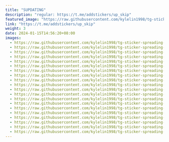 ```yaml
---
title: "SUPDATING"
description: "regular: https://t.me/addstickers/up_skip"
featured_image: "https://raw.githubusercontent.com/kylelin1998/tg-sticker-spreading-worldwide-images/main/img/ab3353bc-b8d9-4145-9dae-3842de1c21dc.jpg"
link: "https://t.me/addstickers/up_skip"
weight: 3
date: 2024-01-15T14:56:20+08:00
images:
  - https://raw.githubusercontent.com/kylelin1998/tg-sticker-spreading-worldwide-images/main/img/ab3353bc-b8d9-4145-9dae-3842de1c21dc.jpg
  - https://raw.githubusercontent.com/kylelin1998/tg-sticker-spreading-worldwide-images/main/img/9ee630d9-b3db-46fa-bb7c-32684d4637a0.jpg
  - https://raw.githubusercontent.com/kylelin1998/tg-sticker-spreading-worldwide-images/main/img/5fc7c3f7-b579-4941-b408-5d1b48747db4.jpg
  - https://raw.githubusercontent.com/kylelin1998/tg-sticker-spreading-worldwide-images/main/img/85190f0e-4db5-4df3-9c2b-6e0b57e155d9.jpg
  - https://raw.githubusercontent.com/kylelin1998/tg-sticker-spreading-worldwide-images/main/img/6721cf82-d9f1-4e7b-a1ac-75e1964d2ca4.jpg
  - https://raw.githubusercontent.com/kylelin1998/tg-sticker-spreading-worldwide-images/main/img/bf688e8f-aed9-4ce5-bc09-add979ac6572.jpg
  - https://raw.githubusercontent.com/kylelin1998/tg-sticker-spreading-worldwide-images/main/img/bbe3691a-867f-4429-b02b-ec0d68abb6a0.jpg
  - https://raw.githubusercontent.com/kylelin1998/tg-sticker-spreading-worldwide-images/main/img/60deaac5-c215-4382-9a5b-99ec433a994e.jpg
  - https://raw.githubusercontent.com/kylelin1998/tg-sticker-spreading-worldwide-images/main/img/56b3531b-97f3-4846-8608-1bacfd12b302.jpg
  - https://raw.githubusercontent.com/kylelin1998/tg-sticker-spreading-worldwide-images/main/img/651daeeb-357b-4ab6-a864-96eb90ddb75b.jpg
  - https://raw.githubusercontent.com/kylelin1998/tg-sticker-spreading-worldwide-images/main/img/68f255d1-8044-43e2-855f-8da96a849246.jpg
  - https://raw.githubusercontent.com/kylelin1998/tg-sticker-spreading-worldwide-images/main/img/70ba7d53-e254-454d-a8b7-0cd8d0a9bf40.jpg
  - https://raw.githubusercontent.com/kylelin1998/tg-sticker-spreading-worldwide-images/main/img/463ffe98-08ea-4f4a-a9d2-4b974f825102.jpg
  - https://raw.githubusercontent.com/kylelin1998/tg-sticker-spreading-worldwide-images/main/img/0ef6e8a7-1bd6-4ba3-ac67-c11cd33a8d93.jpg
  - https://raw.githubusercontent.com/kylelin1998/tg-sticker-spreading-worldwide-images/main/img/000c0c41-b65c-4500-897b-1c8a1f346759.jpg
  - https://raw.githubusercontent.com/kylelin1998/tg-sticker-spreading-worldwide-images/main/img/323d8f96-ee4d-490f-8fb9-a6598688a2ba.jpg
  - https://raw.githubusercontent.com/kylelin1998/tg-sticker-spreading-worldwide-images/main/img/bbcb4224-2ad1-4b58-983f-9b5336e361a5.jpg
  - https://raw.githubusercontent.com/kylelin1998/tg-sticker-spreading-worldwide-images/main/img/df8dcaf8-4646-499a-b7de-050819eecb7f.jpg
  - https://raw.githubusercontent.com/kylelin1998/tg-sticker-spreading-worldwide-images/main/img/5b00afe8-1d5d-42ea-9d5d-9bb788c8f06c.jpg
  - https://raw.githubusercontent.com/kylelin1998/tg-sticker-spreading-worldwide-images/main/img/4848d104-605c-46c9-94ad-1626bf027de0.jpg
---
```

